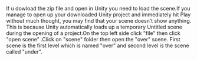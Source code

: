If u dowload the zip file and open in Unity you need to load the scene.If you manage to open up your downloaded Unity project and immediately hit Play without much thought, you may find that your scene doesn’t show anything.
This is because Unity automatically loads up a temporary Untitled scene during the opening of a project.On the top left side click "file" then click "open scene" .Click on "scene" folder then open the "over" scene.
First scene is the first level which is named "over" and second level is the scene called "under".
